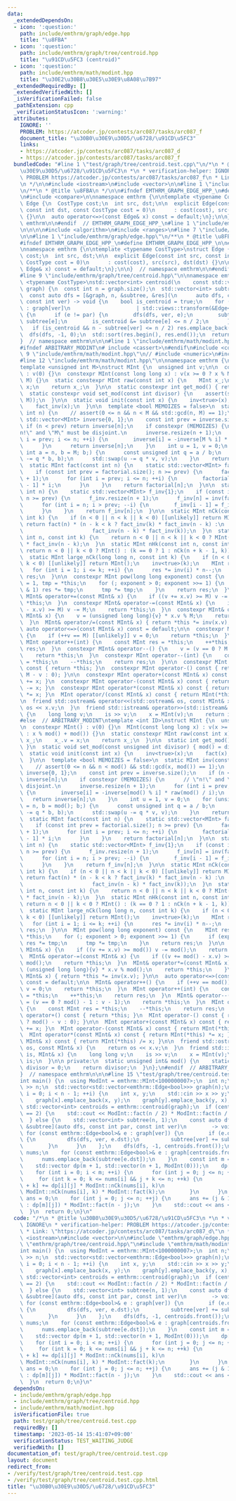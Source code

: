 ```yaml
---
data:
  _extendedDependsOn:
  - icon: ':question:'
    path: include/emthrm/graph/edge.hpp
    title: "\u8FBA"
  - icon: ':question:'
    path: include/emthrm/graph/tree/centroid.hpp
    title: "\u91CD\u5FC3 (centroid)"
  - icon: ':question:'
    path: include/emthrm/math/modint.hpp
    title: "\u30E2\u30B8\u30E5\u30E9\u8A08\u7B97"
  _extendedRequiredBy: []
  _extendedVerifiedWith: []
  _isVerificationFailed: false
  _pathExtension: cpp
  _verificationStatusIcon: ':warning:'
  attributes:
    IGNORE: ''
    PROBLEM: https://atcoder.jp/contests/arc087/tasks/arc087_f
    document_title: "\u30B0\u30E9\u30D5/\u6728/\u91CD\u5FC3"
    links:
    - https://atcoder.jp/contests/arc087/tasks/arc087_d
    - https://atcoder.jp/contests/arc087/tasks/arc087_f
  bundledCode: "#line 1 \"test/graph/tree/centroid.test.cpp\"\n/*\n * @title \u30B0\
    \u30E9\u30D5/\u6728/\u91CD\u5FC3\n *\n * verification-helper: IGNORE\n * verification-helper:\
    \ PROBLEM https://atcoder.jp/contests/arc087/tasks/arc087_f\n * Link: \"https://atcoder.jp/contests/arc087/tasks/arc087_d\"\
    \n */\n\n#include <iostream>\n#include <vector>\n\n#line 1 \"include/emthrm/graph/edge.hpp\"\
    \n/**\n * @title \u8FBA\n */\n\n#ifndef EMTHRM_GRAPH_EDGE_HPP_\n#define EMTHRM_GRAPH_EDGE_HPP_\n\
    \n#include <compare>\n\nnamespace emthrm {\n\ntemplate <typename CostType>\nstruct\
    \ Edge {\n  CostType cost;\n  int src, dst;\n\n  explicit Edge(const int src,\
    \ const int dst, const CostType cost = 0)\n      : cost(cost), src(src), dst(dst)\
    \ {}\n\n  auto operator<=>(const Edge& x) const = default;\n};\n\n}  // namespace\
    \ emthrm\n\n#endif  // EMTHRM_GRAPH_EDGE_HPP_\n#line 1 \"include/emthrm/graph/tree/centroid.hpp\"\
    \n\n\n\n#include <algorithm>\n#include <ranges>\n#line 7 \"include/emthrm/graph/tree/centroid.hpp\"\
    \n\n#line 1 \"include/emthrm/graph/edge.hpp\"\n/**\n * @title \u8FBA\n */\n\n\
    #ifndef EMTHRM_GRAPH_EDGE_HPP_\n#define EMTHRM_GRAPH_EDGE_HPP_\n\n#include <compare>\n\
    \nnamespace emthrm {\n\ntemplate <typename CostType>\nstruct Edge {\n  CostType\
    \ cost;\n  int src, dst;\n\n  explicit Edge(const int src, const int dst, const\
    \ CostType cost = 0)\n      : cost(cost), src(src), dst(dst) {}\n\n  auto operator<=>(const\
    \ Edge& x) const = default;\n};\n\n}  // namespace emthrm\n\n#endif  // EMTHRM_GRAPH_EDGE_HPP_\n\
    #line 9 \"include/emthrm/graph/tree/centroid.hpp\"\n\nnamespace emthrm {\n\ntemplate\
    \ <typename CostType>\nstd::vector<int> centroid(\n    const std::vector<std::vector<Edge<CostType>>>&\
    \ graph) {\n  const int n = graph.size();\n  std::vector<int> subtree(n, 1), res;\n\
    \  const auto dfs = [&graph, n, &subtree, &res](\n      auto dfs, const int par,\
    \ const int ver) -> void {\n    bool is_centroid = true;\n    for (const int e\
    \ : graph[ver]\n                     | std::views::transform(&Edge<CostType>::dst))\
    \ {\n      if (e != par) {\n        dfs(dfs, ver, e);\n        subtree[ver] +=\
    \ subtree[e];\n        is_centroid &= subtree[e] <= n / 2;\n      }\n    }\n \
    \   if (is_centroid && n - subtree[ver] <= n / 2) res.emplace_back(ver);\n  };\n\
    \  dfs(dfs, -1, 0);\n  std::sort(res.begin(), res.end());\n  return res;\n}\n\n\
    }  // namespace emthrm\n\n\n#line 1 \"include/emthrm/math/modint.hpp\"\n\n\n\n\
    #ifndef ARBITRARY_MODINT\n# include <cassert>\n#endif\n#include <compare>\n#line\
    \ 9 \"include/emthrm/math/modint.hpp\"\n// #include <numeric>\n#include <utility>\n\
    #line 12 \"include/emthrm/math/modint.hpp\"\n\nnamespace emthrm {\n\n#ifndef ARBITRARY_MODINT\n\
    template <unsigned int M>\nstruct MInt {\n  unsigned int v;\n\n  constexpr MInt()\
    \ : v(0) {}\n  constexpr MInt(const long long x) : v(x >= 0 ? x % M : x % M +\
    \ M) {}\n  static constexpr MInt raw(const int x) {\n    MInt x_;\n    x_.v =\
    \ x;\n    return x_;\n  }\n\n  static constexpr int get_mod() { return M; }\n\
    \  static constexpr void set_mod(const int divisor) {\n    assert(std::cmp_equal(divisor,\
    \ M));\n  }\n\n  static void init(const int x) {\n    inv<true>(x);\n    fact(x);\n\
    \    fact_inv(x);\n  }\n\n  template <bool MEMOIZES = false>\n  static MInt inv(const\
    \ int n) {\n    // assert(0 <= n && n < M && std::gcd(n, M) == 1);\n    static\
    \ std::vector<MInt> inverse{0, 1};\n    const int prev = inverse.size();\n   \
    \ if (n < prev) return inverse[n];\n    if constexpr (MEMOIZES) {\n      // \"\
    n!\" and \"M\" must be disjoint.\n      inverse.resize(n + 1);\n      for (int\
    \ i = prev; i <= n; ++i) {\n        inverse[i] = -inverse[M % i] * raw(M / i);\n\
    \      }\n      return inverse[n];\n    }\n    int u = 1, v = 0;\n    for (unsigned\
    \ int a = n, b = M; b;) {\n      const unsigned int q = a / b;\n      std::swap(a\
    \ -= q * b, b);\n      std::swap(u -= q * v, v);\n    }\n    return u;\n  }\n\n\
    \  static MInt fact(const int n) {\n    static std::vector<MInt> factorial{1};\n\
    \    if (const int prev = factorial.size(); n >= prev) {\n      factorial.resize(n\
    \ + 1);\n      for (int i = prev; i <= n; ++i) {\n        factorial[i] = factorial[i\
    \ - 1] * i;\n      }\n    }\n    return factorial[n];\n  }\n\n  static MInt fact_inv(const\
    \ int n) {\n    static std::vector<MInt> f_inv{1};\n    if (const int prev = f_inv.size();\
    \ n >= prev) {\n      f_inv.resize(n + 1);\n      f_inv[n] = inv(fact(n).v);\n\
    \      for (int i = n; i > prev; --i) {\n        f_inv[i - 1] = f_inv[i] * i;\n\
    \      }\n    }\n    return f_inv[n];\n  }\n\n  static MInt nCk(const int n, const\
    \ int k) {\n    if (n < 0 || n < k || k < 0) [[unlikely]] return MInt();\n   \
    \ return fact(n) * (n - k < k ? fact_inv(k) * fact_inv(n - k) :\n            \
    \                      fact_inv(n - k) * fact_inv(k));\n  }\n  static MInt nPk(const\
    \ int n, const int k) {\n    return n < 0 || n < k || k < 0 ? MInt() : fact(n)\
    \ * fact_inv(n - k);\n  }\n  static MInt nHk(const int n, const int k) {\n   \
    \ return n < 0 || k < 0 ? MInt() : (k == 0 ? 1 : nCk(n + k - 1, k));\n  }\n\n\
    \  static MInt large_nCk(long long n, const int k) {\n    if (n < 0 || n < k ||\
    \ k < 0) [[unlikely]] return MInt();\n    inv<true>(k);\n    MInt res = 1;\n \
    \   for (int i = 1; i <= k; ++i) {\n      res *= inv(i) * n--;\n    }\n    return\
    \ res;\n  }\n\n  constexpr MInt pow(long long exponent) const {\n    MInt res\
    \ = 1, tmp = *this;\n    for (; exponent > 0; exponent >>= 1) {\n      if (exponent\
    \ & 1) res *= tmp;\n      tmp *= tmp;\n    }\n    return res;\n  }\n\n  constexpr\
    \ MInt& operator+=(const MInt& x) {\n    if ((v += x.v) >= M) v -= M;\n    return\
    \ *this;\n  }\n  constexpr MInt& operator-=(const MInt& x) {\n    if ((v += M\
    \ - x.v) >= M) v -= M;\n    return *this;\n  }\n  constexpr MInt& operator*=(const\
    \ MInt& x) {\n    v = (unsigned long long){v} * x.v % M;\n    return *this;\n\
    \  }\n  MInt& operator/=(const MInt& x) { return *this *= inv(x.v); }\n\n  constexpr\
    \ auto operator<=>(const MInt& x) const = default;\n\n  constexpr MInt& operator++()\
    \ {\n    if (++v == M) [[unlikely]] v = 0;\n    return *this;\n  }\n  constexpr\
    \ MInt operator++(int) {\n    const MInt res = *this;\n    ++*this;\n    return\
    \ res;\n  }\n  constexpr MInt& operator--() {\n    v = (v == 0 ? M - 1 : v - 1);\n\
    \    return *this;\n  }\n  constexpr MInt operator--(int) {\n    const MInt res\
    \ = *this;\n    --*this;\n    return res;\n  }\n\n  constexpr MInt operator+()\
    \ const { return *this; }\n  constexpr MInt operator-() const { return raw(v ?\
    \ M - v : 0); }\n\n  constexpr MInt operator+(const MInt& x) const { return MInt(*this)\
    \ += x; }\n  constexpr MInt operator-(const MInt& x) const { return MInt(*this)\
    \ -= x; }\n  constexpr MInt operator*(const MInt& x) const { return MInt(*this)\
    \ *= x; }\n  MInt operator/(const MInt& x) const { return MInt(*this) /= x; }\n\
    \n  friend std::ostream& operator<<(std::ostream& os, const MInt& x) {\n    return\
    \ os << x.v;\n  }\n  friend std::istream& operator>>(std::istream& is, MInt& x)\
    \ {\n    long long v;\n    is >> v;\n    x = MInt(v);\n    return is;\n  }\n};\n\
    #else  // ARBITRARY_MODINT\ntemplate <int ID>\nstruct MInt {\n  unsigned int v;\n\
    \n  constexpr MInt() : v(0) {}\n  MInt(const long long x) : v(x >= 0 ? x % mod()\
    \ : x % mod() + mod()) {}\n  static constexpr MInt raw(const int x) {\n    MInt\
    \ x_;\n    x_.v = x;\n    return x_;\n  }\n\n  static int get_mod() { return mod();\
    \ }\n  static void set_mod(const unsigned int divisor) { mod() = divisor; }\n\n\
    \  static void init(const int x) {\n    inv<true>(x);\n    fact(x);\n    fact_inv(x);\n\
    \  }\n\n  template <bool MEMOIZES = false>\n  static MInt inv(const int n) {\n\
    \    // assert(0 <= n && n < mod() && std::gcd(x, mod()) == 1);\n    static std::vector<MInt>\
    \ inverse{0, 1};\n    const int prev = inverse.size();\n    if (n < prev) return\
    \ inverse[n];\n    if constexpr (MEMOIZES) {\n      // \"n!\" and \"M\" must be\
    \ disjoint.\n      inverse.resize(n + 1);\n      for (int i = prev; i <= n; ++i)\
    \ {\n        inverse[i] = -inverse[mod() % i] * raw(mod() / i);\n      }\n   \
    \   return inverse[n];\n    }\n    int u = 1, v = 0;\n    for (unsigned int a\
    \ = n, b = mod(); b;) {\n      const unsigned int q = a / b;\n      std::swap(a\
    \ -= q * b, b);\n      std::swap(u -= q * v, v);\n    }\n    return u;\n  }\n\n\
    \  static MInt fact(const int n) {\n    static std::vector<MInt> factorial{1};\n\
    \    if (const int prev = factorial.size(); n >= prev) {\n      factorial.resize(n\
    \ + 1);\n      for (int i = prev; i <= n; ++i) {\n        factorial[i] = factorial[i\
    \ - 1] * i;\n      }\n    }\n    return factorial[n];\n  }\n\n  static MInt fact_inv(const\
    \ int n) {\n    static std::vector<MInt> f_inv{1};\n    if (const int prev = f_inv.size();\
    \ n >= prev) {\n      f_inv.resize(n + 1);\n      f_inv[n] = inv(fact(n).v);\n\
    \      for (int i = n; i > prev; --i) {\n        f_inv[i - 1] = f_inv[i] * i;\n\
    \      }\n    }\n    return f_inv[n];\n  }\n\n  static MInt nCk(const int n, const\
    \ int k) {\n    if (n < 0 || n < k || k < 0) [[unlikely]] return MInt();\n   \
    \ return fact(n) * (n - k < k ? fact_inv(k) * fact_inv(n - k) :\n            \
    \                      fact_inv(n - k) * fact_inv(k));\n  }\n  static MInt nPk(const\
    \ int n, const int k) {\n    return n < 0 || n < k || k < 0 ? MInt() : fact(n)\
    \ * fact_inv(n - k);\n  }\n  static MInt nHk(const int n, const int k) {\n   \
    \ return n < 0 || k < 0 ? MInt() : (k == 0 ? 1 : nCk(n + k - 1, k));\n  }\n\n\
    \  static MInt large_nCk(long long n, const int k) {\n    if (n < 0 || n < k ||\
    \ k < 0) [[unlikely]] return MInt();\n    inv<true>(k);\n    MInt res = 1;\n \
    \   for (int i = 1; i <= k; ++i) {\n      res *= inv(i) * n--;\n    }\n    return\
    \ res;\n  }\n\n  MInt pow(long long exponent) const {\n    MInt res = 1, tmp =\
    \ *this;\n    for (; exponent > 0; exponent >>= 1) {\n      if (exponent & 1)\
    \ res *= tmp;\n      tmp *= tmp;\n    }\n    return res;\n  }\n\n  MInt& operator+=(const\
    \ MInt& x) {\n    if ((v += x.v) >= mod()) v -= mod();\n    return *this;\n  }\n\
    \  MInt& operator-=(const MInt& x) {\n    if ((v += mod() - x.v) >= mod()) v -=\
    \ mod();\n    return *this;\n  }\n  MInt& operator*=(const MInt& x) {\n    v =\
    \ (unsigned long long){v} * x.v % mod();\n    return *this;\n    }\n  MInt& operator/=(const\
    \ MInt& x) { return *this *= inv(x.v); }\n\n  auto operator<=>(const MInt& x)\
    \ const = default;\n\n  MInt& operator++() {\n    if (++v == mod()) [[unlikely]]\
    \ v = 0;\n    return *this;\n  }\n  MInt operator++(int) {\n    const MInt res\
    \ = *this;\n    ++*this;\n    return res;\n  }\n  MInt& operator--() {\n    v\
    \ = (v == 0 ? mod() - 1 : v - 1);\n    return *this;\n  }\n  MInt operator--(int)\
    \ {\n    const MInt res = *this;\n    --*this;\n    return res;\n  }\n\n  MInt\
    \ operator+() const { return *this; }\n  MInt operator-() const { return raw(v\
    \ ? mod() - v : 0); }\n\n  MInt operator+(const MInt& x) const { return MInt(*this)\
    \ += x; }\n  MInt operator-(const MInt& x) const { return MInt(*this) -= x; }\n\
    \  MInt operator*(const MInt& x) const { return MInt(*this) *= x; }\n  MInt operator/(const\
    \ MInt& x) const { return MInt(*this) /= x; }\n\n  friend std::ostream& operator<<(std::ostream&\
    \ os, const MInt& x) {\n    return os << x.v;\n  }\n  friend std::istream& operator>>(std::istream&\
    \ is, MInt& x) {\n    long long v;\n    is >> v;\n    x = MInt(v);\n    return\
    \ is;\n  }\n\n private:\n  static unsigned int& mod() {\n    static unsigned int\
    \ divisor = 0;\n    return divisor;\n  }\n};\n#endif  // ARBITRARY_MODINT\n\n\
    }  // namespace emthrm\n\n\n#line 15 \"test/graph/tree/centroid.test.cpp\"\n\n\
    int main() {\n  using ModInt = emthrm::MInt<1000000007>;\n  int n;\n  std::cin\
    \ >> n;\n  std::vector<std::vector<emthrm::Edge<bool>>> graph(n);\n  for (int\
    \ i = 0; i < n - 1; ++i) {\n    int x, y;\n    std::cin >> x >> y;\n    --x; --y;\n\
    \    graph[x].emplace_back(x, y);\n    graph[y].emplace_back(y, x);\n  }\n  const\
    \ std::vector<int> centroids = emthrm::centroid(graph);\n  if (centroids.size()\
    \ == 2) {\n    std::cout << ModInt::fact(n / 2) * ModInt::fact(n / 2) << '\\n';\n\
    \  } else {\n    std::vector<int> subtree(n, 1);\n    const auto dfs = [&graph,\
    \ &subtree](auto dfs, const int par, const int ver)\n        -> void {\n     \
    \ for (const emthrm::Edge<bool>& e : graph[ver]) {\n        if (e.dst != par)\
    \ {\n          dfs(dfs, ver, e.dst);\n          subtree[ver] += subtree[e.dst];\n\
    \        }\n      }\n    };\n    dfs(dfs, -1, centroids.front());\n    std::vector<int>\
    \ nums;\n    for (const emthrm::Edge<bool>& e : graph[centroids.front()]) {\n\
    \      nums.emplace_back(subtree[e.dst]);\n    }\n    const int m = nums.size();\n\
    \    std::vector dp(m + 1, std::vector(n + 1, ModInt(0)));\n    dp[0][0] = 1;\n\
    \    for (int i = 0; i < m; ++i) {\n      for (int j = 0; j <= n; ++j) {\n   \
    \     for (int k = 0; k <= nums[i] && j + k <= n; ++k) {\n          dp[i + 1][j\
    \ + k] += dp[i][j] * ModInt::nCk(nums[i], k)\n                              *\
    \ ModInt::nCk(nums[i], k) * ModInt::fact(k);\n        }\n      }\n    }\n    ModInt\
    \ ans = 0;\n    for (int j = 0; j <= n; ++j) {\n      ans += (j & 1 ? -dp[m][j]\
    \ : dp[m][j]) * ModInt::fact(n - j);\n    }\n    std::cout << ans << '\\n';\n\
    \  }\n  return 0;\n}\n"
  code: "/*\n * @title \u30B0\u30E9\u30D5/\u6728/\u91CD\u5FC3\n *\n * verification-helper:\
    \ IGNORE\n * verification-helper: PROBLEM https://atcoder.jp/contests/arc087/tasks/arc087_f\n\
    \ * Link: \"https://atcoder.jp/contests/arc087/tasks/arc087_d\"\n */\n\n#include\
    \ <iostream>\n#include <vector>\n\n#include \"emthrm/graph/edge.hpp\"\n#include\
    \ \"emthrm/graph/tree/centroid.hpp\"\n#include \"emthrm/math/modint.hpp\"\n\n\
    int main() {\n  using ModInt = emthrm::MInt<1000000007>;\n  int n;\n  std::cin\
    \ >> n;\n  std::vector<std::vector<emthrm::Edge<bool>>> graph(n);\n  for (int\
    \ i = 0; i < n - 1; ++i) {\n    int x, y;\n    std::cin >> x >> y;\n    --x; --y;\n\
    \    graph[x].emplace_back(x, y);\n    graph[y].emplace_back(y, x);\n  }\n  const\
    \ std::vector<int> centroids = emthrm::centroid(graph);\n  if (centroids.size()\
    \ == 2) {\n    std::cout << ModInt::fact(n / 2) * ModInt::fact(n / 2) << '\\n';\n\
    \  } else {\n    std::vector<int> subtree(n, 1);\n    const auto dfs = [&graph,\
    \ &subtree](auto dfs, const int par, const int ver)\n        -> void {\n     \
    \ for (const emthrm::Edge<bool>& e : graph[ver]) {\n        if (e.dst != par)\
    \ {\n          dfs(dfs, ver, e.dst);\n          subtree[ver] += subtree[e.dst];\n\
    \        }\n      }\n    };\n    dfs(dfs, -1, centroids.front());\n    std::vector<int>\
    \ nums;\n    for (const emthrm::Edge<bool>& e : graph[centroids.front()]) {\n\
    \      nums.emplace_back(subtree[e.dst]);\n    }\n    const int m = nums.size();\n\
    \    std::vector dp(m + 1, std::vector(n + 1, ModInt(0)));\n    dp[0][0] = 1;\n\
    \    for (int i = 0; i < m; ++i) {\n      for (int j = 0; j <= n; ++j) {\n   \
    \     for (int k = 0; k <= nums[i] && j + k <= n; ++k) {\n          dp[i + 1][j\
    \ + k] += dp[i][j] * ModInt::nCk(nums[i], k)\n                              *\
    \ ModInt::nCk(nums[i], k) * ModInt::fact(k);\n        }\n      }\n    }\n    ModInt\
    \ ans = 0;\n    for (int j = 0; j <= n; ++j) {\n      ans += (j & 1 ? -dp[m][j]\
    \ : dp[m][j]) * ModInt::fact(n - j);\n    }\n    std::cout << ans << '\\n';\n\
    \  }\n  return 0;\n}\n"
  dependsOn:
  - include/emthrm/graph/edge.hpp
  - include/emthrm/graph/tree/centroid.hpp
  - include/emthrm/math/modint.hpp
  isVerificationFile: true
  path: test/graph/tree/centroid.test.cpp
  requiredBy: []
  timestamp: '2023-05-14 15:41:07+09:00'
  verificationStatus: TEST_WAITING_JUDGE
  verifiedWith: []
documentation_of: test/graph/tree/centroid.test.cpp
layout: document
redirect_from:
- /verify/test/graph/tree/centroid.test.cpp
- /verify/test/graph/tree/centroid.test.cpp.html
title: "\u30B0\u30E9\u30D5/\u6728/\u91CD\u5FC3"
---
```


